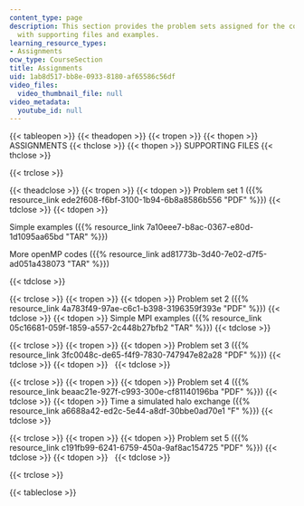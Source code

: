 ```yaml
---
content_type: page
description: This section provides the problem sets assigned for the course along
  with supporting files and examples.
learning_resource_types:
- Assignments
ocw_type: CourseSection
title: Assignments
uid: 1ab8d517-bb8e-0933-8180-af65586c56df
video_files:
  video_thumbnail_file: null
video_metadata:
  youtube_id: null
---
```


{{< tableopen >}}
{{< theadopen >}}
{{< tropen >}}
{{< thopen >}}
ASSIGNMENTS
{{< thclose >}}
{{< thopen >}}
SUPPORTING FILES
{{< thclose >}}

{{< trclose >}}

{{< theadclose >}}
{{< tropen >}}
{{< tdopen >}}
Problem set 1 ({{% resource_link ede2f608-f6bf-3100-1b94-6b8a8586b556 "PDF" %}})
{{< tdclose >}}
{{< tdopen >}}


Simple examples ({{% resource_link 7a10eee7-b8ac-0367-e80d-1d1095aa65bd "TAR" %}})

More openMP codes ({{% resource_link ad81773b-3d40-7e02-d7f5-ad051a438073 "TAR" %}})


{{< tdclose >}}

{{< trclose >}}
{{< tropen >}}
{{< tdopen >}}
Problem set 2 ({{% resource_link 4a783f49-97ae-c6c1-b398-3196359f393e "PDF" %}})
{{< tdclose >}}
{{< tdopen >}}
Simple MPI examples ({{% resource_link 05c16681-059f-1859-a557-2c448b27bfb2 "TAR" %}})
{{< tdclose >}}

{{< trclose >}}
{{< tropen >}}
{{< tdopen >}}
Problem set 3 ({{% resource_link 3fc0048c-de65-f4f9-7830-747947e82a28 "PDF" %}})
{{< tdclose >}}
{{< tdopen >}}
 
{{< tdclose >}}

{{< trclose >}}
{{< tropen >}}
{{< tdopen >}}
Problem set 4 ({{% resource_link beaac21e-927f-c993-300e-cf81140196ba "PDF" %}})
{{< tdclose >}}
{{< tdopen >}}
Time a simulated halo exchange ({{% resource_link a6688a42-ed2c-5e44-a8df-30bbe0ad70e1 "F" %}})
{{< tdclose >}}

{{< trclose >}}
{{< tropen >}}
{{< tdopen >}}
Problem set 5 ({{% resource_link c191fb99-6241-6759-450a-9af8ac154725 "PDF" %}})
{{< tdclose >}}
{{< tdopen >}}
 
{{< tdclose >}}

{{< trclose >}}

{{< tableclose >}}